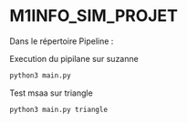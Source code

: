 # M1INFO_SIM_PROJET

Dans le répertoire Pipeline :

Execution du pipilane sur suzanne

```bash
python3 main.py
```

Test msaa sur triangle

```bash
python3 main.py triangle
```